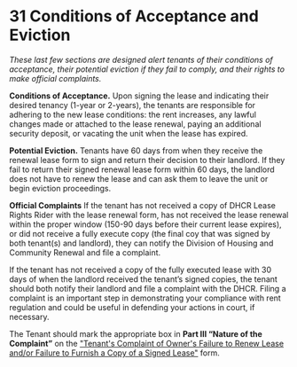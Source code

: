 # 31 Conditions of Acceptance and Eviction
_These last few sections are designed alert tenants of their conditions of acceptance, their potential eviction if they fail to comply, and their rights to make official complaints._

**Conditions of Acceptance.**
Upon signing the lease and indicating their desired tenancy (1-year or 2-years), the tenants are responsible for adhering to the new lease conditions: the rent increases, any lawful changes made or attached to the lease renewal, paying an additional security deposit, or vacating the unit when the lease has expired. 

**Potential Eviction.**
Tenants have 60 days from when they receive the renewal lease form to sign and return their decision to their landlord. If they fail to return their signed renewal lease form within 60 days, the landlord does not have to renew the lease and can ask them to leave the unit or begin eviction proceedings. 


**Official Complaints**
If the tenant has not received a copy of DHCR Lease Rights Rider with the lease renewal form, has not received the lease renewal within the proper window (150-90 days before their current lease expires), or did not receive a fully execute copy (the final coy that was signed by both tenant(s) and landlord), they can notify the Division of Housing and Community Renewal and file a complaint. 

If the tenant has not received a copy of the fully executed lease with 30 days of when the landlord received the tenant’s signed copies, the tenant should both notify their landlord and file a complaint with the DHCR. Filing a complaint is an important step in demonstrating your compliance with rent regulation and could be useful in defending your actions in court, if necessary. 

The Tenant should mark the appropriate box in **Part III “Nature of the Complaint”** on the ["Tenant's Complaint of Owner's Failure to Renew Lease and/or Failure to Furnish a Copy of a Signed Lease"](http://www.nyshcr.org/Forms/Rent/) form.
